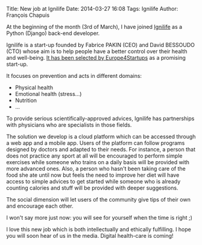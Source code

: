 Title: New job at Ignilife
Date: 2014-03-27 16:08
Tags: Ignilife
Author: François Chapuis

At the beginning of the month (3rd of March), I have joined
[Ignilife](http://www.ignilife.com) as a Python (Django) back-end developer.

Ignilife is a start-up founded by Fabrice PAKIN (CEO) and David BESSOUDO (CTO)
whose aim is to help people have a better control over their health and
well-being. [It has been selected by Europe4Startups](http://www.itnation.lu/start-up-2/e-health-startup-ignilife/30199/) as a promising start-up.

It focuses on prevention and acts in different domains:

  * Physical health
  * Emotional health (stress...)
  * Nutrition
  * ...

To provide serious scientifically-approved advices, Ignilife has partnerships
with physicians who are specialists in those fields.

The solution we develop is a cloud platform which can be accessed through a
web app and a mobile app. Users of the platform can follow programs designed
by doctors and adapted to their needs. For instance, a person that does not
practice any sport at all will be encouraged to perform simple exercises while
someone who trains on a daily basis will be provided with more advanced ones.
Also, a person who hasn't been taking care of the food she ate until now but
feels the need to improve her diet will have access to simple advices to get
started while someone who is already counting calories and stuff will be
provided with deeper suggestions.

The social dimension will let users of the community give tips of their own
and encourage each other.

I won't say more just now: you will see for yourself when the time is right ;)

I love this new job which is both intellectually and ethically fulfilling.
I hope you will soon hear of us in the media. Digital health-care is coming!
